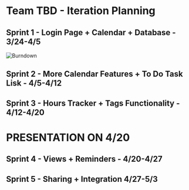 # Team TBD - Iteration Planning

## Sprint 1 - Login Page + Calendar + Database - 3/24-4/5

![Burndown](https://user-images.githubusercontent.com/43146669/229656909-dee07343-3a68-4955-9324-2e0fa9af6f21.png)

## Sprint 2 - More Calendar Features + To Do Task Lisk - 4/5-4/12

## Sprint 3 - Hours Tracker + Tags Functionality - 4/12-4/20

# PRESENTATION ON 4/20

## Sprint 4 - Views + Reminders - 4/20-4/27

## Sprint 5 - Sharing + Integration 4/27-5/3

